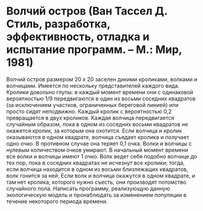 # Волчий остров (Ван Тассел Д. Стиль, разработка, эффективность, отладка и испытание программ. – М.: Мир, 1981)
Волчий остров размером 20 х 20 заселен дикими кроликами, волками и волчицами. Имеется по нескольку представителей каждого вида. Кролики довольно глупы: в каждый момент времени они с одинаковой вероятностью 1/9 передвигаются в один из восьми соседних квадратов (за исключением участков, ограниченных береговой линией) или просто сидят неподвижно. Каждый кролик с вероятностью 0,2 превращается в двух кроликов. Каждая волчица передвигается случайным образом, пока в одном из соседних восьми квадратов не окажется кролик, за которым она охотится. Если волчица и кролик оказываются в одном квадрате, волчица съедает кролика и получает одно очко. В противном случае она теряет 0,1 очка. Волки и волчицы с нулевым количеством очков умирают.
В начальный момент времени все волки и волчицы имеют 1 очко. Волк ведет себя подобно волчице до тех пор, пока в соседних квадратах не исчезнут все кролики; тогда, если волчица находится в одном из восьми близлежащих квадратов, волк гонится за ней. Если волк и волчица окажутся в одном квадрате, и там нет кролика, которого нужно съесть, они производят потомство случайного пола.
Написать программу, реализующую данную экологическую модель и пронаблюдать за изменением популяции в течение некоторого периода времени.
